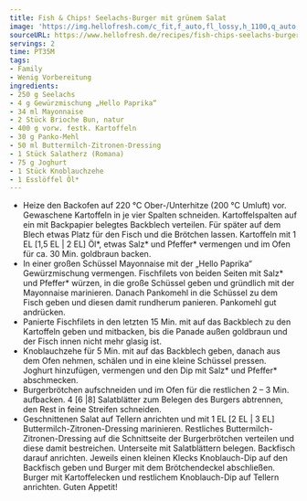 ```yaml
---
title: Fish & Chips! Seelachs-Burger mit grünem Salat
image: 'https://img.hellofresh.com/c_fit,f_auto,fl_lossy,h_1100,q_auto,w_2600/hellofresh_s3/image/fish-chips-seelachs-burger-mit-grunem-salat-aacabbe6.jpg'
sourceURL: https://www.hellofresh.de/recipes/fish-chips-seelachs-burger-mit-grunem-salat-62f6756e6a0c6d30a1078c7f
servings: 2
time: PT35M
tags:
- Family
- Wenig Vorbereitung
ingredients:
- 250 g Seelachs
- 4 g Gewürzmischung „Hello Paprika“
- 34 ml Mayonnaise
- 2 Stück Brioche Bun, natur
- 400 g vorw. festk. Kartoffeln
- 30 g Panko-Mehl
- 50 ml Buttermilch-Zitronen-Dressing
- 1 Stück Salatherz (Romana)
- 75 g Joghurt
- 1 Stück Knoblauchzehe
- 1 Esslöffel Öl*
---
```


- Heize den Backofen auf 220 °C Ober-/Unterhitze (200 °C Umluft) vor.  Gewaschene Kartoffeln in je vier Spalten schneiden.  Kartoffelspalten auf ein mit Backpapier belegtes Backblech verteilen. Für später auf dem Blech etwas Platz für den Fisch und die Brötchen lassen.  Kartoffeln mit 1 EL [1,5 EL | 2 EL] Öl\*, etwas Salz\* und Pfeffer\* vermengen und im Ofen für ca. 30 Min. goldbraun backen.
- In einer großen Schüssel Mayonnaise mit der „Hello Paprika“ Gewürzmischung vermengen. Fischfilets von beiden Seiten mit Salz\* und Pfeffer\* würzen, in die große Schüssel geben und gründlich mit der Mayonnaise marinieren.  Danach Pankomehl in die Schüssel zu dem Fisch geben und diesen damit rundherum panieren. Pankomehl gut andrücken.
- Panierte Fischfilets in den letzten 15 Min. mit auf das Backblech zu den Kartoffeln geben und mitbacken, bis die Panade außen goldbraun und der Fisch innen nicht mehr glasig ist.
- Knoblauchzehe für 5 Min. mit auf das Backblech geben, danach aus dem Ofen nehmen, schälen und in eine kleine Schüssel pressen.  Joghurt hinzufügen, vermengen und den Dip mit Salz\* und Pfeffer\* abschmecken.
- Burgerbrötchen aufschneiden und im Ofen für die restlichen 2 – 3 Min. aufbacken.  4 [6 |8] Salatblätter zum Belegen des Burgers abtrennen, den Rest in feine Streifen schneiden.
- Geschnittenen Salat auf Tellern anrichten und mit 1 EL [2 EL | 3 EL]  Buttermilch-Zitronen-Dressing marinieren.  Restliches Buttermilch-Zitronen-Dressing auf die Schnittseite der Burgerbrötchen verteilen und diese damit bestreichen. Unterseite mit Salatblättern belegen. Backfisch darauf anrichten. Jeweils einen kleinen Klecks Knoblauch-Dip auf den Backfisch geben und Burger mit dem Brötchendeckel abschließen.  Burger mit Kartoffelecken und restlichem Knoblauch-Dip auf Tellern anrichten.  Guten Appetit!
